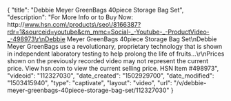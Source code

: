 {
    "title": "Debbie Meyer GreenBags 40piece Storage Bag Set",
    "description": "For More Info or to Buy Now: http:\/\/www.hsn.com\/products\/seo\/8166387?rdr=1&sourceid=youtube&cm_mmc=Social-_-Youtube-_-ProductVideo-_-498973\r\nDebbie Meyer GreenBags 40piece Storage Bag Set\nDebbie Meyer GreenBags use a revolutionary, proprietary technology that is shown in independent laboratory testing to help prolong the life of fruits...\r\nPrices shown on the previously recorded video may not represent the current price.  View hsn.com to view the current selling price. HSN Item #498973",
    "videoid": "112327030",
    "date_created": "1502929700",
    "date_modified": "1503415940",
    "type": "captivate",
    "layout": "video",
    "url": "\/v\/debbie-meyer-greenbags-40piece-storage-bag-set\/112327030"
}